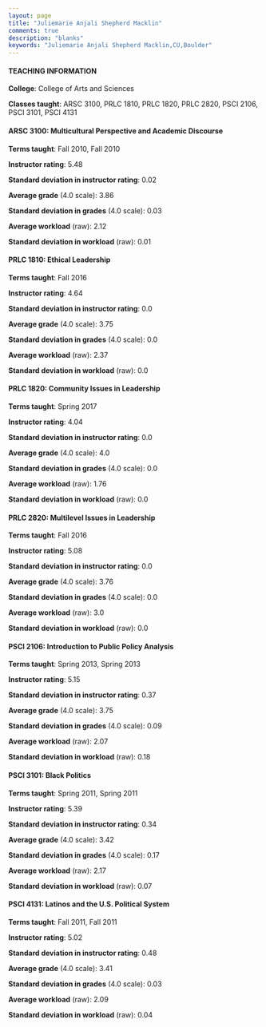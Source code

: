 ```yaml
---
layout: page
title: "Juliemarie Anjali Shepherd Macklin" 
comments: true
description: "blanks"
keywords: "Juliemarie Anjali Shepherd Macklin,CU,Boulder"
---
```

<head>
<script src="https://ajax.googleapis.com/ajax/libs/jquery/2.1.3/jquery.min.js"></script>
<script src="https://dl.dropboxusercontent.com/s/pc42nxpaw1ea4o9/highcharts.js?dl=0"></script>
<!-- <script src="../assets/js/highcharts.js"></script> -->
<style type="text/css">@font-face {
	font-family: "Bebas Neue";
	src: url(https://www.filehosting.org/file/details/544349/BebasNeue Regular.otf) format("opentype");
	}
	h1.Bebas { 
		font-family: "Bebas Neue", Verdana, Tahoma;
	}
</style>
</head>
	   
#### TEACHING INFORMATION

**College**: College of Arts and Sciences

**Classes taught**: ARSC 3100, PRLC 1810, PRLC 1820, PRLC 2820, PSCI 2106, PSCI 3101, PSCI 4131

#### ARSC 3100: Multicultural Perspective and Academic Discourse

**Terms taught**: Fall 2010, Fall 2010

**Instructor rating**: 5.48

**Standard deviation in instructor rating**: 0.02

**Average grade** (4.0 scale): 3.86

**Standard deviation in grades** (4.0 scale): 0.03

**Average workload** (raw): 2.12

**Standard deviation in workload** (raw): 0.01

#### PRLC 1810: Ethical Leadership

**Terms taught**: Fall 2016

**Instructor rating**: 4.64

**Standard deviation in instructor rating**: 0.0

**Average grade** (4.0 scale): 3.75

**Standard deviation in grades** (4.0 scale): 0.0

**Average workload** (raw): 2.37

**Standard deviation in workload** (raw): 0.0

#### PRLC 1820: Community Issues in Leadership

**Terms taught**: Spring 2017

**Instructor rating**: 4.04

**Standard deviation in instructor rating**: 0.0

**Average grade** (4.0 scale): 4.0

**Standard deviation in grades** (4.0 scale): 0.0

**Average workload** (raw): 1.76

**Standard deviation in workload** (raw): 0.0

#### PRLC 2820: Multilevel Issues in Leadership

**Terms taught**: Fall 2016

**Instructor rating**: 5.08

**Standard deviation in instructor rating**: 0.0

**Average grade** (4.0 scale): 3.76

**Standard deviation in grades** (4.0 scale): 0.0

**Average workload** (raw): 3.0

**Standard deviation in workload** (raw): 0.0

#### PSCI 2106: Introduction to Public Policy Analysis

**Terms taught**: Spring 2013, Spring 2013

**Instructor rating**: 5.15

**Standard deviation in instructor rating**: 0.37

**Average grade** (4.0 scale): 3.75

**Standard deviation in grades** (4.0 scale): 0.09

**Average workload** (raw): 2.07

**Standard deviation in workload** (raw): 0.18

#### PSCI 3101: Black Politics

**Terms taught**: Spring 2011, Spring 2011

**Instructor rating**: 5.39

**Standard deviation in instructor rating**: 0.34

**Average grade** (4.0 scale): 3.42

**Standard deviation in grades** (4.0 scale): 0.17

**Average workload** (raw): 2.17

**Standard deviation in workload** (raw): 0.07

#### PSCI 4131: Latinos and the U.S. Political System

**Terms taught**: Fall 2011, Fall 2011

**Instructor rating**: 5.02

**Standard deviation in instructor rating**: 0.48

**Average grade** (4.0 scale): 3.41

**Standard deviation in grades** (4.0 scale): 0.03

**Average workload** (raw): 2.09

**Standard deviation in workload** (raw): 0.04

